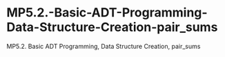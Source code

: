 # MP5.2.-Basic-ADT-Programming-Data-Structure-Creation-pair_sums
MP5.2. Basic ADT Programming, Data Structure Creation, pair_sums
